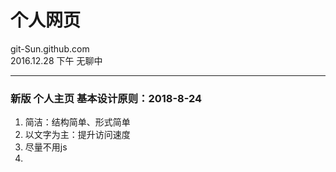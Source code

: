 # 个人网页  
git-Sun.github.com  
2016.12.28 下午 无聊中  

---
### 新版 个人主页 基本设计原则：2018-8-24

1. 简洁：结构简单、形式简单
2. 以文字为主：提升访问速度
3. 尽量不用js
4. 
